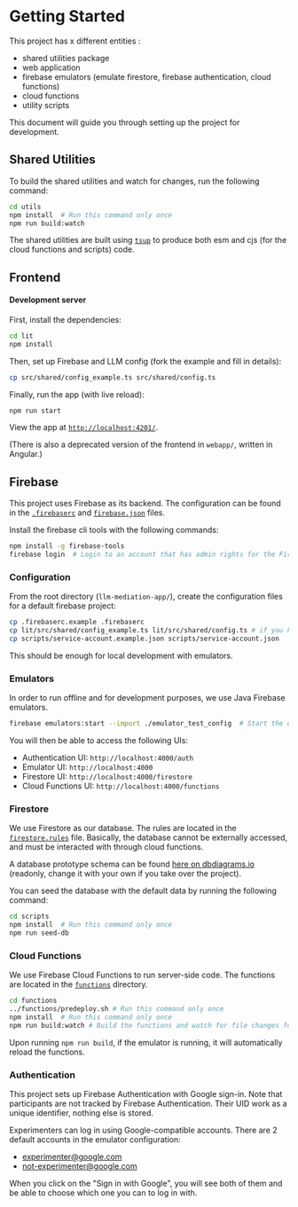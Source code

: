 # Getting Started

This project has x different entities :

- shared utilities package
- web application
- firebase emulators (emulate firestore, firebase authentication, cloud functions)
- cloud functions
- utility scripts

This document will guide you through setting up the project for development.

## Shared Utilities

To build the shared utilities and watch for changes, run the following command:

```bash
cd utils
npm install  # Run this command only once
npm run build:watch
```

The shared utilities are built using [`tsup`](https://tsup.egoist.dev) to produce both esm and cjs (for the cloud functions and scripts) code.

## Frontend

#### Development server

First, install the dependencies:

```bash
cd lit
npm install
```

Then, set up Firebase and LLM config (fork the example and fill in details):

```bash
cp src/shared/config_example.ts src/shared/config.ts
```

Finally, run the app (with live reload):

```bash
npm run start
```

View the app at [`http://localhost:4201/`](http://localhost:4201/).

(There is also a deprecated version of the frontend in `webapp/`,
written in Angular.)

## Firebase

This project uses Firebase as its backend. The configuration can be found in the [`.firebaserc`](./.firebaserc) and [`firebase.json`](./firebase.json) files.

Install the firebase cli tools with the following commands:

```bash
npm install -g firebase-tools
firebase login  # Login to an account that has admin rights for the Firebase project
```

### Configuration

From the root directory (`llm-mediation-app/`), create the configuration files for a default firebase project:

```bash
cp .firebaserc.example .firebaserc
cp lit/src/shared/config_example.ts lit/src/shared/config.ts # if you haven't already done this as part of frontend setup
cp scripts/service-account.example.json scripts/service-account.json
```

This should be enough for local development with emulators.

### Emulators

In order to run offline and for development purposes, we use Java Firebase emulators.

```bash
firebase emulators:start --import ./emulator_test_config  # Start the emulators and load the default Authentication configuration
```

You will then be able to access the following UIs:

- Authentication UI: `http://localhost:4000/auth`
- Emulator UI: `http://localhost:4000`
- Firestore UI: `http://localhost:4000/firestore`
- Cloud Functions UI: `http://localhost:4000/functions`

### Firestore

We use Firestore as our database. The rules are located in the [`firestore.rules`](./firestore.rules) file.
Basically, the database cannot be externally accessed, and must be interacted with through cloud functions.

A database prototype schema can be found [here on dbdiagrams.io](https://dbdiagram.io/d/Firebase-LLM-Mediation-660d473a03593b6b61123f24) (readonly, change it with your own if you take over the project).

You can seed the database with the default data by running the following command:

```bash
cd scripts
npm install  # Run this command only once
npm run seed-db
```

### Cloud Functions

We use Firebase Cloud Functions to run server-side code. The functions are located in the [`functions`](./functions) directory.

```bash
cd functions
../functions/predeploy.sh # Run this command only once
npm install  # Run this command only once
npm run build:watch # Build the functions and watch for file changes for rebuilding
```

Upon running `npm run build`, if the emulator is running, it will automatically reload the functions.

### Authentication

This project sets up Firebase Authentication with Google sign-in.
Note that participants are not tracked by Firebase Authentication. Their UID work as a unique identifier, nothing else is stored.

Experimenters can log in using Google-compatible accounts. There are 2 default accounts in the emulator configuration:

- experimenter@google.com
- not-experimenter@google.com

When you click on the "Sign in with Google", you will see both of them and be able to choose which one you can to log in with.
